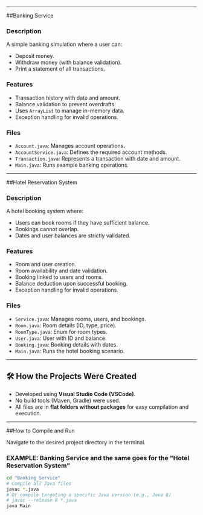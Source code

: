 ﻿
---

##Banking Service

### Description
A simple banking simulation where a user can:
- Deposit money.
- Withdraw money (with balance validation).
- Print a statement of all transactions.

### Features
- Transaction history with date and amount.
- Balance validation to prevent overdrafts.
- Uses `ArrayList` to manage in-memory data.
- Exception handling for invalid operations.

### Files
- `Account.java`: Manages account operations.
- `AccountService.java`: Defines the required account methods.
- `Transaction.java`: Represents a transaction with date and amount.
- `Main.java`: Runs example banking operations.

---

##Hotel Reservation System

### Description
A hotel booking system where:
- Users can book rooms if they have sufficient balance.
- Bookings cannot overlap.
- Dates and user balances are strictly validated.

### Features
- Room and user creation.
- Room availability and date validation.
- Booking linked to users and rooms.
- Balance deduction upon successful booking.
- Exception handling for invalid operations.

### Files
- `Service.java`: Manages rooms, users, and bookings.
- `Room.java`: Room details (ID, type, price).
- `RoomType.java`: Enum for room types.
- `User.java`: User with ID and balance.
- `Booking.java`: Booking details with dates.
- `Main.java`: Runs the hotel booking scenario.

---

## 🛠️ How the Projects Were Created

- Developed using **Visual Studio Code (VSCode)**.
- No build tools (Maven, Gradle) were used.
- All files are in **flat folders without packages** for easy compilation and execution.

---

##How to Compile and Run

Navigate to the desired project directory in the terminal.

### EXAMPLE: Banking Service and the same goes for the "Hotel Reservation System"
```bash
cd "Banking Service"
# Compile all Java files
javac *.java
# Or compile targeting a specific Java version (e.g., Java 8)
# javac --release 8 *.java
java Main

